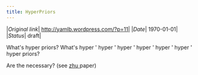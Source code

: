 ```yaml
---
title: HyperPriors
---
```


|*Original link*| http://yamlb.wordpress.com/?p=11|
|*Date*| 1970-01-01|
|*Status*| draft|

What's hyper priors?
What's hyper ' hyper ' hyper ' hyper ' hyper ' hyper ' hyper priors?

Are the necessary? (see <a href="http://citeseer.ist.psu.edu/zhu95information.html">zhu </a>paper)